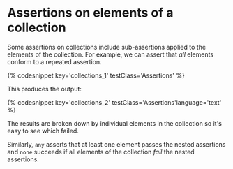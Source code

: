 ---
---

# Assertions on elements of a collection

Some assertions on collections include sub-assertions applied to the elements of the collection.
For example, we can assert that _all_ elements conform to a repeated assertion.

{% codesnippet key='collections_1' testClass='Assertions' %} 

This produces the output:

{% codesnippet key='collections_2' testClass='Assertions'language='text'  %}

The results are broken down by individual elements in the collection so it's easy to see which failed.

Similarly, `any` asserts that at least one element passes the nested assertions and `none` succeeds if all elements of the collection _fail_ the nested assertions.

